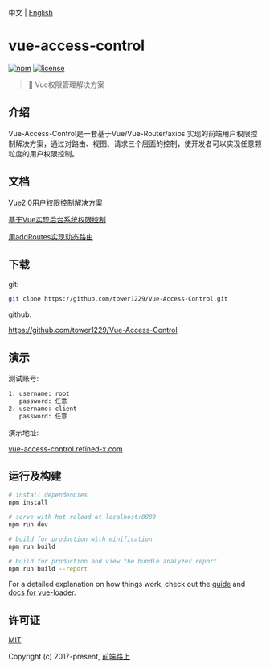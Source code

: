中文 | [English](README_EN.md)

# vue-access-control

[![npm](https://img.shields.io/npm/v/vue-access-control.svg)](https://www.npmjs.com/package/vue-access-control/)  [![license](https://img.shields.io/github/license/tower1229/Vue-Access-Control.svg)]()

> :gem: Vue权限管理解决方案

## 介绍

Vue-Access-Control是一套基于Vue/Vue-Router/axios 实现的前端用户权限控制解决方案，通过对路由、视图、请求三个层面的控制，使开发者可以实现任意颗粒度的用户权限控制。

## 文档

[Vue2.0用户权限控制解决方案]()

[基于Vue实现后台系统权限控制](http://refined-x.com/2017/08/29/%E5%9F%BA%E4%BA%8EVue%E5%AE%9E%E7%8E%B0%E5%90%8E%E5%8F%B0%E7%B3%BB%E7%BB%9F%E6%9D%83%E9%99%90%E6%8E%A7%E5%88%B6/)

[用addRoutes实现动态路由](http://refined-x.com/2017/09/01/%E7%94%A8addRoutes%E5%AE%9E%E7%8E%B0%E5%8A%A8%E6%80%81%E8%B7%AF%E7%94%B1/)

## 下载

git:

``` bash
git clone https://github.com/tower1229/Vue-Access-Control.git
```

github:

https://github.com/tower1229/Vue-Access-Control

## 演示

测试账号:

``` bash
1. username: root
   password: 任意
2. username: client
   password: 任意
```

演示地址:

[vue-access-control.refined-x.com](http://vue-access-control.refined-x.com/)

## 运行及构建

``` bash
# install dependencies
npm install

# serve with hot reload at localhost:8080
npm run dev

# build for production with minification
npm run build

# build for production and view the bundle analyzer report
npm run build --report
```

For a detailed explanation on how things work, check out the [guide](http://vuejs-templates.github.io/webpack/) and [docs for vue-loader](http://vuejs.github.io/vue-loader).

## 许可证

[MIT](http://opensource.org/licenses/MIT)

Copyright (c) 2017-present, [前端路上](http://refined-x.com)

<br /><br />
